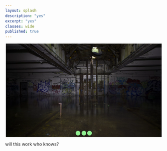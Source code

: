 ```yaml
---
layout: splash
description: "yes"
excerpt: "yes"
classes: wide
published: true
---
```


<html>
  <head>
    <title>Slideshow Images</title>
    <style>
      .slider {
        width: 500px;
        height: 300px;
        background-color: yellow;
        margin-left: auto;
        margin-right: auto;
        margin-top: 0px;
        text-align: center;
        overflow: hidden;
      }
      .image-container {
        width: 1500px;
        background-color: pink;
        height: 300px;
        clear: both;
        position: relative;
        -webkit-transition: left 2s;
        -moz-transition: left 2s;
        -o-transition: left 2s;
        transition: left 2s;
      }
      .slide {
        float: left;
        margin: 0px;
        padding: 0px;
        position: relative;
      }
      #slide-1:target ~ .image-container {
        left: 0px;
      }
      #slide-2:target ~ .image-container {
        left: -500px;
      }
      #slide-3:target ~ .image-container {
        left: -1000px;
      }
      .buttons {
        position: relative;
        top: -20px;
      }
      .buttons a {
        display: inline-block;
        height: 15px;
        width: 15px;
        border-radius: 50px;
        background-color: lightgreen;
      }
    </style>
  </head>
  <body>
    <div class="slider">
      <span id="slide-1"></span>
      <span id="slide-2"></span>
      <span id="slide-3"></span>
      <div class="image-container">
        <img src="/assets/images/forttilden/MissileLaunch.webp" class="slide" width="500" height="300" />
        <img src="/assets/images/forttilden/MissileLaunch.webp" class="slide" width="500" height="300" />
        <img src="/assets/images/forttilden/MissileLaunch.webp" class="slide" width="500" height="300" />
      </div>
      <div class="buttons">
        <a href="#slide-1"></a>
        <a href="#slide-2"></a>
        <a href="#slide-3"></a>
      </div>
    </div>
  </body>
</html>

will this work who knows?
